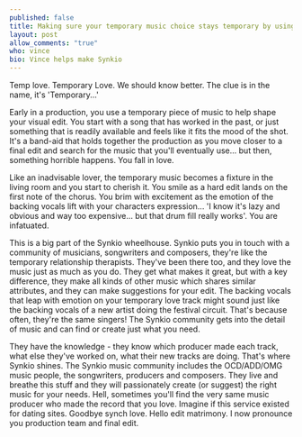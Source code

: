 ```yaml
---
published: false
title: Making sure your temporary music choice stays temporary by using the Synkio community.
layout: post
allow_comments: "true"
who: vince
bio: Vince helps make Synkio
---
```


Temp love. Temporary Love. We should know better. The clue is in the name, it's 'Temporary...'<!--excerpt-->

Early in a production, you use a temporary piece of music to help shape your visual edit. You start with a song that has worked in the past, or just something that is readily available and feels like it fits the mood of the shot. It's a band-aid that holds together the production as you move closer to a final edit and search for the music that you'll eventually use... but then, something horrible happens. You fall in love.  

Like an inadvisable lover, the temporary music becomes a fixture in the living room and you start to cherish it. You smile as a hard edit lands on the first note of the chorus. You brim with excitement as the emotion of the backing vocals lift with your characters expression... 'I know it's lazy and obvious and way too expensive... but that drum fill really works'. You are infatuated. 

This is a big part of the Synkio wheelhouse. Synkio puts you in touch with a community of musicians, songwriters and composers, they're like the temporary relationship therapists. They've been there too, and they love the music just as much as you do. They get what makes it great, but with a key difference, they make all kinds of other music which shares similar attributes, and they can make suggestions for your edit. The backing vocals that leap with emotion on your temporary love track might sound just like the backing vocals of a new artist doing the festival circuit. That's because often, they're the same singers! The Synkio community gets into the detail of music and can find or create just what you need.

They have the knowledge - they know which producer made each track, what else they've worked on, what their new tracks are doing. That's where Synkio shines. The Synkio music community includes the OCD/ADD/OMG music people, the songwriters, producers and composers. They live and breathe this stuff and they will passionately create (or suggest) the right music for your needs. Hell, sometimes you'll find the very same music producer who made the record that you love. Imagine if this service existed for dating sites. Goodbye synch love. Hello edit matrimony. I now pronounce you production team and final edit.